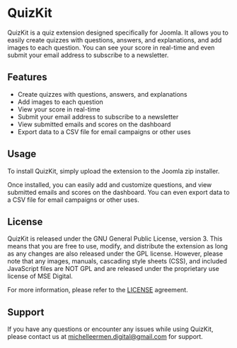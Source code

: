 # QuizKit

QuizKit is a quiz extension designed specifically for Joomla. It allows you to easily create quizzes with questions, answers, and explanations, and add images to each question. You can see your score in real-time and even submit your email address to subscribe to a newsletter.

## Features
- Create quizzes with questions, answers, and explanations
- Add images to each question
- View your score in real-time
- Submit your email address to subscribe to a newsletter
- View submitted emails and scores on the dashboard
- Export data to a CSV file for email campaigns or other uses

## Usage
To install QuizKit, simply upload the extension to the Joomla zip installer.

Once installed, you can easily add and customize questions, and view submitted emails and scores on the dashboard. You can even export data to a CSV file for email campaigns or other uses.

## License
QuizKit is released under the GNU General Public License, version 3. This means that you are free to use, modify, and distribute the extension as long as any changes are also released under the GPL license. However, please note that any images, manuals, cascading style sheets (CSS), and included JavaScript files are NOT GPL and are released under the proprietary use license of MSE Digital.

For more information, please refer to the [LICENSE](/licenses/LICENSE.txt) agreement.

## Support
If you have any questions or encounter any issues while using QuizKit, please contact us at michelleermen.digital@gmail.com for support.
